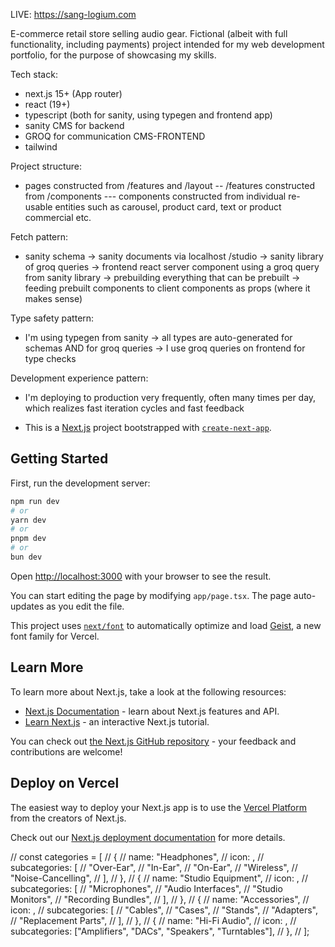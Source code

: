 LIVE: https://sang-logium.com

E-commerce retail store selling audio gear. Fictional (albeit with full functionality, including payments) project intended for my web development portfolio, for the purpose of showcasing my skills.

Tech stack:

- next.js 15+ (App router)
- react (19+)
- typescript (both for sanity, using typegen and frontend app)
- sanity CMS for backend
- GROQ for communication CMS-FRONTEND
- tailwind

Project structure:

- pages constructed from /features and /layout
  -- /features constructed from /components
  --- components constructed from individual re-usable entities such as carousel, product card, text or product commercial etc.

Fetch pattern:

- sanity schema -> sanity documents via localhost /studio -> sanity library of groq queries -> frontend react server component using a groq query from sanity library -> prebuilding everything that can be prebuilt -> feeding prebuilt components to client components as props (where it makes sense)

Type safety pattern:

- I'm using typegen from sanity -> all types are auto-generated for schemas AND for groq queries -> I use groq queries on frontend for type checks

Development experience pattern:

- I'm deploying to production very frequently, often many times per day, which realizes fast iteration cycles and fast feedback

- This is a [Next.js](https://nextjs.org) project bootstrapped with [`create-next-app`](https://nextjs.org/docs/app/api-reference/cli/create-next-app).

## Getting Started

First, run the development server:

```bash
npm run dev
# or
yarn dev
# or
pnpm dev
# or
bun dev
```

Open [http://localhost:3000](http://localhost:3000) with your browser to see the result.

You can start editing the page by modifying `app/page.tsx`. The page auto-updates as you edit the file.

This project uses [`next/font`](https://nextjs.org/docs/app/building-your-application/optimizing/fonts) to automatically optimize and load [Geist](https://vercel.com/font), a new font family for Vercel.

## Learn More

To learn more about Next.js, take a look at the following resources:

- [Next.js Documentation](https://nextjs.org/docs) - learn about Next.js features and API.
- [Learn Next.js](https://nextjs.org/learn) - an interactive Next.js tutorial.

You can check out [the Next.js GitHub repository](https://github.com/vercel/next.js) - your feedback and contributions are welcome!

## Deploy on Vercel

The easiest way to deploy your Next.js app is to use the [Vercel Platform](https://vercel.com/new?utm_medium=default-template&filter=next.js&utm_source=create-next-app&utm_campaign=create-next-app-readme) from the creators of Next.js.

Check out our [Next.js deployment documentation](https://nextjs.org/docs/app/building-your-application/deploying) for more details.

// const categories = [
// {
// name: "Headphones",
// icon: <FaHeadphones />,
// subcategories: [
// "Over-Ear",
// "In-Ear",
// "On-Ear",
// "Wireless",
// "Noise-Cancelling",
// ],
// },
// {
// name: "Studio Equipment",
// icon: <FaMicrophone />,
// subcategories: [
// "Microphones",
// "Audio Interfaces",
// "Studio Monitors",
// "Recording Bundles",
// ],
// },
// {
// name: "Accessories",
// icon: <FaToolbox />,
// subcategories: [
// "Cables",
// "Cases",
// "Stands",
// "Adapters",
// "Replacement Parts",
// ],
// },
// {
// name: "Hi-Fi Audio",
// icon: <FaMusic />,
// subcategories: ["Amplifiers", "DACs", "Speakers", "Turntables"],
// },
// ];
